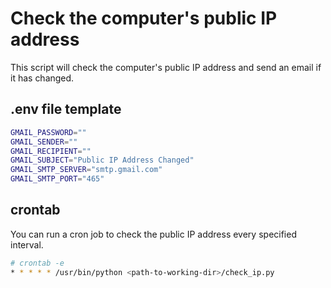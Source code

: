 # Check the computer's public IP address

This script will check the computer's public IP address and send an email if it has changed.

## .env file template

```bash
GMAIL_PASSWORD=""
GMAIL_SENDER=""
GMAIL_RECIPIENT=""
GMAIL_SUBJECT="Public IP Address Changed"
GMAIL_SMTP_SERVER="smtp.gmail.com"
GMAIL_SMTP_PORT="465"
```

## crontab

You can run a cron job to check the public IP address every specified interval.

```bash
# crontab -e
* * * * * /usr/bin/python <path-to-working-dir>/check_ip.py
```
